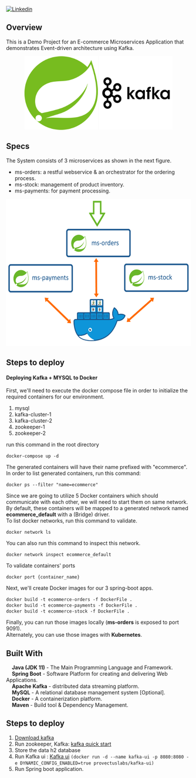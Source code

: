 [![Linkedin](https://img.shields.io/badge/LinkedIn-0077B5?style=for-the-badge&logo=linkedin&logoColor=white&label=contact%20Me)](https://www.linkedin.com/in/gautam-kumar1029/)
## Overview
This is a Demo Project for an E-commerce Microservices Application that demonstrates Event-driven architecture using Kafka.  
<p align="center">
<img src="inf/spring.svg" width="200" height="200" alt="spring"/>
<img src="inf/kafka.svg" width="200" height="200" alt="kafka"/>
</p>  

## Specs  
The System consists of 3 microservices as shown in the next figure.  
-  ms-orders: a restful webservice & an orchestrator for the ordering process.  
-  ms-stock: management of product inventory.  
-  ms-payments: for payment processing.  


<p align="center">
  <img  src="inf/overview.png" height="400" alt="overview"/>
</p>  

## Steps to deploy
#### Deploying Kafka + MYSQL to Docker  
First, we'll need to execute the docker compose file in order to initialize the required containers
for our environment.  
1. mysql  
2. kafka-cluster-1  
3. kafka-cluster-2  
4. zookeeper-1  
5. zookeeper-2  

run this command in the root directory
```shell
docker-compose up -d
```
The generated containers will have their name prefixed with "ecommerce". 
In order to list generated containers, run this command:
```shell
docker ps --filter "name=ecommerce"
```
Since we are going to utilize 5 Docker containers which should communicate with 
each other, we will need to start them on same network.  
By default, these containers will be mapped to a generated network named 
**ecommerce_default** with a (Bridge) driver.  
To list docker networks, run this command to validate.
```shell
docker network ls
```
You can also run this command to inspect this network.
```shell
docker network inspect ecommerce_default
```
To validate containers' ports  
```shell
docker port {container_name}
```
Next, we'll create Docker images for our 3 spring-boot apps.
```shell
docker build -t ecommerce-orders -f DockerFile .
docker build -t ecommerce-payments -f DockerFile .
docker build -t ecommerce-stock -f DockerFile .
```
Finally, you can run those images locally (**ms-orders** is exposed to port 9091).  
Alternately, you can use those images with **Kubernetes**.  

## Built With  
&nbsp;&nbsp;&nbsp;&nbsp;**Java (JDK 11)** - The Main Programming Language and Framework.  
&nbsp;&nbsp;&nbsp;&nbsp;**Spring Boot** - Software Platform for creating and delivering Web Applications.  
&nbsp;&nbsp;&nbsp;&nbsp;**Apache Kafka** - distributed data streaming platform.  
&nbsp;&nbsp;&nbsp;&nbsp;**MySQL** - A relational database management system [Optional].  
&nbsp;&nbsp;&nbsp;&nbsp;**Docker** - A containerization platform.  
&nbsp;&nbsp;&nbsp;&nbsp;**Maven** - Build tool & Dependency Management.  

## Steps to deploy
1. [Download kafka](https://www.apache.org/dyn/closer.cgi?path=/kafka/3.7.0/kafka_2.13-3.7.0.tgz)
2. Run zookeeper, Kafka: [kafka quick start](https://kafka.apache.org/quickstart)
3. Store the data h2 database
4. Run Kafka ui : [Kafka ui](https://docs.kafka-ui.provectus.io/quick-start/demo-run) ```
                (docker run -d --name kafka-ui -p 8080:8080 -e DYNAMIC_CONFIG_ENABLED=true provectuslabs/kafka-ui) ```
5. Run Spring boot application.